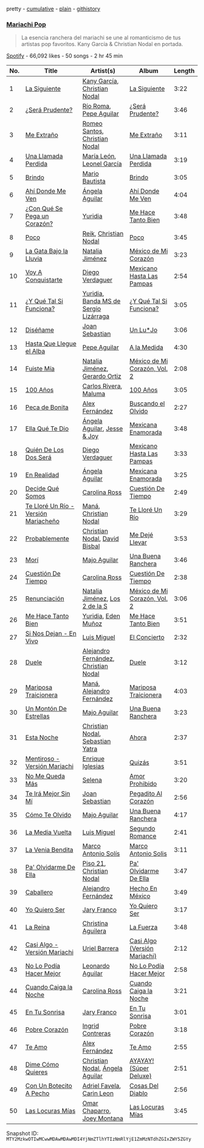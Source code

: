 pretty - [cumulative](/playlists/cumulative/37i9dQZF1DWT1J5CAuMUxr.md) - [plain](/playlists/plain/37i9dQZF1DWT1J5CAuMUxr) - [githistory](https://github.githistory.xyz/mackorone/spotify-playlist-archive/blob/main/playlists/plain/37i9dQZF1DWT1J5CAuMUxr)

### [Mariachi Pop](https://open.spotify.com/playlist/37i9dQZF1DWT1J5CAuMUxr)

> La esencia ranchera del mariachi se une al romanticismo de tus artistas pop favoritos\. Kany García & Christian Nodal en portada.

[Spotify](https://open.spotify.com/user/spotify) - 66,092 likes - 50 songs - 2 hr 45 min

| No. | Title | Artist(s) | Album | Length |
|---|---|---|---|---|
| 1 | [La Siguiente](https://open.spotify.com/track/4joPCNKibsoabhpuHPofqG) | [Kany García](https://open.spotify.com/artist/69UypehHabb68utzfjAVlV), [Christian Nodal](https://open.spotify.com/artist/0XwVARXT135rw8lyw1EeWP) | [La Siguiente](https://open.spotify.com/album/2ew2njzdzMchb0J1ocVLPH) | 3:22 |
| 2 | [¿Será Prudente?](https://open.spotify.com/track/7wT5MIjA3LPuRFCt9KOA8M) | [Río Roma](https://open.spotify.com/artist/2O3v9rCTzLhPFaGaAVgZLt), [Pepe Aguilar](https://open.spotify.com/artist/03Yb3iBy9GCifXiATEFcit) | [¿Será Prudente?](https://open.spotify.com/album/0HOVRCxR3Twx4U8sS4ZR86) | 3:46 |
| 3 | [Me Extraño](https://open.spotify.com/track/49A0SKbXyTUyk5uw8fXzFi) | [Romeo Santos](https://open.spotify.com/artist/5lwmRuXgjX8xIwlnauTZIP), [Christian Nodal](https://open.spotify.com/artist/0XwVARXT135rw8lyw1EeWP) | [Me Extraño](https://open.spotify.com/album/0fuHe4cJQ677flvGr2QLN1) | 3:11 |
| 4 | [Una Llamada Perdida](https://open.spotify.com/track/50wcP2Qy153SJ3pP3ZTL9G) | [María León](https://open.spotify.com/artist/132xFnGXTZoDfZWuMDE4tc), [Leonel García](https://open.spotify.com/artist/3t7UqWteBBmHXkcVhMSyay) | [Una Llamada Perdida](https://open.spotify.com/album/7lm4FQqOoRuTkDoSmLHKa7) | 3:19 |
| 5 | [Brindo](https://open.spotify.com/track/1oLp4xkeNCxjMy4glz0vbL) | [Mario Bautista](https://open.spotify.com/artist/0AspLZGQkP38yddNoD0pLn) | [Brindo](https://open.spotify.com/album/5WBJnHs3CWYPwoi3yJS58x) | 3:05 |
| 6 | [Ahí Donde Me Ven](https://open.spotify.com/track/4kdmt0MDdze6TZvyU0Fmqg) | [Ángela Aguilar](https://open.spotify.com/artist/3abT87tqQ4Q5PA5nw6CYyH) | [Ahí Donde Me Ven](https://open.spotify.com/album/6M9GNcF5jLv8CNmDlFrGid) | 4:04 |
| 7 | [¿Con Qué Se Pega un Corazón?](https://open.spotify.com/track/32DXk0Fv6kWkQRo2DTGm0W) | [Yuridia](https://open.spotify.com/artist/5B8ApeENp4bE4EE3LI8jK2) | [Me Hace Tanto Bien](https://open.spotify.com/album/40IOas3f9rXV6CfpHZ6PjV) | 3:48 |
| 8 | [Poco](https://open.spotify.com/track/6VZMIyzOupI4vA68RaUgXb) | [Reik](https://open.spotify.com/artist/0vR2qb8m9WHeZ5ByCbimq2), [Christian Nodal](https://open.spotify.com/artist/0XwVARXT135rw8lyw1EeWP) | [Poco](https://open.spotify.com/album/0rRmn2Y11t41spl9rYaxLC) | 3:45 |
| 9 | [La Gata Bajo la Lluvia](https://open.spotify.com/track/385FrLURUeIGS7UJ8Gaq3G) | [Natalia Jiménez](https://open.spotify.com/artist/0j8QSBQZ9MNSGjHr1Vll1R) | [México de Mi Corazón](https://open.spotify.com/album/2gW78rtsuRp5ldj6urzYiY) | 3:23 |
| 10 | [Voy A Conquistarte](https://open.spotify.com/track/3ykJeceAqPKiwnFPpzUNUq) | [Diego Verdaguer](https://open.spotify.com/artist/2UFqwY8A3PLcx8pAkg9g5P) | [Mexicano Hasta Las Pampas](https://open.spotify.com/album/7KIEEuRTgrJIFx6U1e0X3q) | 2:54 |
| 11 | [¿Y Qué Tal Si Funciona?](https://open.spotify.com/track/6yKoIv4jJSb7trcphSZofT) | [Yuridia](https://open.spotify.com/artist/5B8ApeENp4bE4EE3LI8jK2), [Banda MS de Sergio Lizárraga](https://open.spotify.com/artist/2C6i0I5RiGzDKN9IAF8reh) | [¿Y Qué Tal Si Funciona?](https://open.spotify.com/album/1XLUXguw1oUNDVAvzMl4rq) | 3:05 |
| 12 | [Diséñame](https://open.spotify.com/track/7tmq8wPHKYL2sKUpLpkXwP) | [Joan Sebastian](https://open.spotify.com/artist/7FsRH5bw8iWpSbMX1G7xf1) | [Un Lu\*Jo](https://open.spotify.com/album/7AHCphIjbCH7kEV3VQJe0q) | 3:06 |
| 13 | [Hasta Que Llegue el Alba](https://open.spotify.com/track/7kRUOKGmAG7wNxMy9tFQS7) | [Pepe Aguilar](https://open.spotify.com/artist/03Yb3iBy9GCifXiATEFcit) | [A la Medida](https://open.spotify.com/album/6efOKRzidSTHQXjUyHmCM4) | 4:30 |
| 14 | [Fuiste Mía](https://open.spotify.com/track/2NiABj6NgG9T9p7Yzckd7D) | [Natalia Jiménez](https://open.spotify.com/artist/0j8QSBQZ9MNSGjHr1Vll1R), [Gerardo Ortiz](https://open.spotify.com/artist/4J13m9IZh03PEhoxAxRhXO) | [México de Mi Corazón, Vol\. 2](https://open.spotify.com/album/1Me7BNQom5WrqVsZE2igCY) | 2:08 |
| 15 | [100 Años](https://open.spotify.com/track/4XKC4nfeXgyd4KQDu8arKL) | [Carlos Rivera](https://open.spotify.com/artist/39yVoqm6sYFvvqF1RciUVf), [Maluma](https://open.spotify.com/artist/1r4hJ1h58CWwUQe3MxPuau) | [100 Años](https://open.spotify.com/album/1LmIj33OFO9d1XMh9jRecz) | 3:05 |
| 16 | [Peca de Bonita](https://open.spotify.com/track/07RH0vbLICqwO1GrXTWl6e) | [Alex Fernández](https://open.spotify.com/artist/4Xwvz864z2uP3bwPcjKJjC) | [Buscando el Olvido](https://open.spotify.com/album/4UFscI9bYCYgaPdDojIZkh) | 2:27 |
| 17 | [Ella Qué Te Dio](https://open.spotify.com/track/6NodQbrmNRrp768y8PG1zl) | [Ángela Aguilar](https://open.spotify.com/artist/3abT87tqQ4Q5PA5nw6CYyH), [Jesse & Joy](https://open.spotify.com/artist/1mX1TWKpNxDSAH16LgDfiR) | [Mexicana Enamorada](https://open.spotify.com/album/6mkOolBljGoPHJAvsI7deX) | 3:48 |
| 18 | [Quién De Los Dos Será](https://open.spotify.com/track/66veRqqrxhfa1Q9088RmPS) | [Diego Verdaguer](https://open.spotify.com/artist/2UFqwY8A3PLcx8pAkg9g5P) | [Mexicano Hasta Las Pampas](https://open.spotify.com/album/7KIEEuRTgrJIFx6U1e0X3q) | 3:33 |
| 19 | [En Realidad](https://open.spotify.com/track/2m7I1EX7ogZVHFow6Q1jeC) | [Ángela Aguilar](https://open.spotify.com/artist/3abT87tqQ4Q5PA5nw6CYyH) | [Mexicana Enamorada](https://open.spotify.com/album/6mkOolBljGoPHJAvsI7deX) | 3:25 |
| 20 | [Decide Qué Somos](https://open.spotify.com/track/2iYpbxARwexmEnzvNH598e) | [Carolina Ross](https://open.spotify.com/artist/5wx70QuZtxRUIIYek3RSaV) | [Cuestión De Tiempo](https://open.spotify.com/album/6WtWj2Hdjw61IsBgx2xc7W) | 2:49 |
| 21 | [Te Lloré Un Río \- Versión Mariacheño](https://open.spotify.com/track/04firplM7voiFmGWNTI3Va) | [Maná](https://open.spotify.com/artist/7okwEbXzyT2VffBmyQBWLz), [Christian Nodal](https://open.spotify.com/artist/0XwVARXT135rw8lyw1EeWP) | [Te Lloré Un Río](https://open.spotify.com/album/7GV5uaJVmICyAAdEoUgKbd) | 3:29 |
| 22 | [Probablemente](https://open.spotify.com/track/3uc5bBXNRtCQGzRDqTPGNK) | [Christian Nodal](https://open.spotify.com/artist/0XwVARXT135rw8lyw1EeWP), [David Bisbal](https://open.spotify.com/artist/5gOJTI4TusSENizxhcG7jB) | [Me Dejé Llevar](https://open.spotify.com/album/2XHw4PFHT6srg7dxA3yrKv) | 3:53 |
| 23 | [Morí](https://open.spotify.com/track/0d0dsknspK8uxPWTGXuOBH) | [Majo Aguilar](https://open.spotify.com/artist/77WEAaYIiO4SbK5IU9pWZP) | [Una Buena Ranchera](https://open.spotify.com/album/7IoUq5HJ2Z5lYIP5Gk36Yo) | 3:46 |
| 24 | [Cuestión De Tiempo](https://open.spotify.com/track/76TSxUT33s9fslNr8fIqIJ) | [Carolina Ross](https://open.spotify.com/artist/5wx70QuZtxRUIIYek3RSaV) | [Cuestión De Tiempo](https://open.spotify.com/album/6WtWj2Hdjw61IsBgx2xc7W) | 2:38 |
| 25 | [Renunciación](https://open.spotify.com/track/1JEBRG9J6YOpGpW67dXsHH) | [Natalia Jiménez](https://open.spotify.com/artist/0j8QSBQZ9MNSGjHr1Vll1R), [Los 2 de la S](https://open.spotify.com/artist/4UqfXEVibVEPfoopm7Pduc) | [México de Mi Corazón, Vol\. 2](https://open.spotify.com/album/1Me7BNQom5WrqVsZE2igCY) | 3:06 |
| 26 | [Me Hace Tanto Bien](https://open.spotify.com/track/21D2EZmXoJYccfgeZndtOg) | [Yuridia](https://open.spotify.com/artist/5B8ApeENp4bE4EE3LI8jK2), [Eden Muñoz](https://open.spotify.com/artist/1gJdf4Yybu4X5A2xYV3NMV) | [Me Hace Tanto Bien](https://open.spotify.com/album/40IOas3f9rXV6CfpHZ6PjV) | 3:51 |
| 27 | [Si Nos Dejan \- En Vivo](https://open.spotify.com/track/7nAvryV9PVCt9PQGPx7I0z) | [Luis Miguel](https://open.spotify.com/artist/2nszmSgqreHSdJA3zWPyrW) | [El Concierto](https://open.spotify.com/album/6efyUFJcUK18KRFTMoxNSI) | 2:32 |
| 28 | [Duele](https://open.spotify.com/track/6CFaze42M5wiTqMidNtJLE) | [Alejandro Fernández](https://open.spotify.com/artist/6sq1yF0OZEWA4xoXVKW1L9), [Christian Nodal](https://open.spotify.com/artist/0XwVARXT135rw8lyw1EeWP) | [Duele](https://open.spotify.com/album/6ia94ihMQr60Wzr9kqvjoT) | 3:12 |
| 29 | [Mariposa Traicionera](https://open.spotify.com/track/5YPyuMfaK6GjdFfRaryJak) | [Maná](https://open.spotify.com/artist/7okwEbXzyT2VffBmyQBWLz), [Alejandro Fernández](https://open.spotify.com/artist/6sq1yF0OZEWA4xoXVKW1L9) | [Mariposa Traicionera](https://open.spotify.com/album/5AjpfcQlEOux0UIPtiYwlt) | 4:03 |
| 30 | [Un Montón De Estrellas](https://open.spotify.com/track/4YFlX9yi2B3b3yGClAuQq6) | [Majo Aguilar](https://open.spotify.com/artist/77WEAaYIiO4SbK5IU9pWZP) | [Una Buena Ranchera](https://open.spotify.com/album/7IoUq5HJ2Z5lYIP5Gk36Yo) | 3:23 |
| 31 | [Esta Noche](https://open.spotify.com/track/6RruB10Yvw1uCHHSIku5qW) | [Christian Nodal](https://open.spotify.com/artist/0XwVARXT135rw8lyw1EeWP), [Sebastian Yatra](https://open.spotify.com/artist/07YUOmWljBTXwIseAUd9TW) | [Ahora](https://open.spotify.com/album/6zgCsYTyMyvBLqcv51KLXS) | 2:37 |
| 32 | [Mentiroso \- Versión Mariachi](https://open.spotify.com/track/6n1eCxU7vkkK0BeUc2fKlG) | [Enrique Iglesias](https://open.spotify.com/artist/7qG3b048QCHVRO5Pv1T5lw) | [Quizás](https://open.spotify.com/album/4yZ94VdhoJGQMz6aNUlcc0) | 3:51 |
| 33 | [No Me Queda Más](https://open.spotify.com/track/1r28ZDlVxz24Rmy8Sq9REY) | [Selena](https://open.spotify.com/artist/6IE6z7DcZIT4Ml3Fh5Ivch) | [Amor Prohibido](https://open.spotify.com/album/6iv9WTw1nhNxSsgKaxMp4E) | 3:20 |
| 34 | [Te Irá Mejor Sin Mí](https://open.spotify.com/track/3d7uS6KzdacpUccKpjXr7x) | [Joan Sebastian](https://open.spotify.com/artist/7FsRH5bw8iWpSbMX1G7xf1) | [Pegadito Al Corazón](https://open.spotify.com/album/1uMyEZYWXHuAToVZSoRIY7) | 2:56 |
| 35 | [Cómo Te Olvido](https://open.spotify.com/track/1CIFAglkWiVnQlF4BVYt5h) | [Majo Aguilar](https://open.spotify.com/artist/77WEAaYIiO4SbK5IU9pWZP) | [Una Buena Ranchera](https://open.spotify.com/album/7IoUq5HJ2Z5lYIP5Gk36Yo) | 4:17 |
| 36 | [La Media Vuelta](https://open.spotify.com/track/1lKI9y1DL6QnYTZguVmACX) | [Luis Miguel](https://open.spotify.com/artist/2nszmSgqreHSdJA3zWPyrW) | [Segundo Romance](https://open.spotify.com/album/2e6Hp6xaTbUDVzcGLNTHm0) | 2:41 |
| 37 | [La Venia Bendita](https://open.spotify.com/track/4HAtRUbOtuIkvTSUhDr8sV) | [Marco Antonio Solís](https://open.spotify.com/artist/3tJnB0s6c3oXPq1SCCavnd) | [Marco Antonio Solis](https://open.spotify.com/album/37pu7kgBbnw0AGTxhHVPOP) | 3:11 |
| 38 | [Pa' Olvidarme De Ella](https://open.spotify.com/track/1cVlW9WQiGlFdWUXFdFZGh) | [Piso 21](https://open.spotify.com/artist/4bw2Am3p9ji3mYsXNXtQcd), [Christian Nodal](https://open.spotify.com/artist/0XwVARXT135rw8lyw1EeWP) | [Pa' Olvidarme De Ella](https://open.spotify.com/album/6NSiAkMa61CjJI9AHqOhuZ) | 3:47 |
| 39 | [Caballero](https://open.spotify.com/track/6jrK6Y8d9tvjAjurI4W99u) | [Alejandro Fernández](https://open.spotify.com/artist/6sq1yF0OZEWA4xoXVKW1L9) | [Hecho En México](https://open.spotify.com/album/6pbAg7ucQDM2j47aCaxpMI) | 3:49 |
| 40 | [Yo Quiero Ser](https://open.spotify.com/track/7zXyVTdASO4dzlKkvA26uj) | [Jary Franco](https://open.spotify.com/artist/01agtJ7Ob6B8N8jC8QvAJ6) | [Yo Quiero Ser](https://open.spotify.com/album/6IQASp9gvLbyMzzVB1FD9v) | 3:17 |
| 41 | [La Reina](https://open.spotify.com/track/5hgtFPs0T9r4YQqLjmam3h) | [Christina Aguilera](https://open.spotify.com/artist/1l7ZsJRRS8wlW3WfJfPfNS) | [La Fuerza](https://open.spotify.com/album/10g6da1CbqB78EddjRvJK5) | 3:48 |
| 42 | [Casi Algo \- Versión Mariachi](https://open.spotify.com/track/5zwhq3lsGiks3Uffseze9o) | [Uriel Barrera](https://open.spotify.com/artist/3pfVmZKUiPAsoIVAa1I8lH) | [Casi Algo \(Versión Mariachi\)](https://open.spotify.com/album/6z6XxuId7yju4sXvtkez0d) | 2:12 |
| 43 | [No Lo Podía Hacer Mejor](https://open.spotify.com/track/0miQuUmnk0hQ0HaviDOrUA) | [Leonardo Aguilar](https://open.spotify.com/artist/1QgrwYywvDuC43MDtR8cqq) | [No Lo Podía Hacer Mejor](https://open.spotify.com/album/6k964PchdjqpKVlAuoYvfL) | 2:58 |
| 44 | [Cuando Caiga la Noche](https://open.spotify.com/track/15mqnAeCOQXcMB3u48RIin) | [Carolina Ross](https://open.spotify.com/artist/5wx70QuZtxRUIIYek3RSaV) | [Cuando Caiga la Noche](https://open.spotify.com/album/366Q6rUOSrYDXjrDiuL1lU) | 3:21 |
| 45 | [En Tu Sonrisa](https://open.spotify.com/track/4oQzPltRkO9KPkynf5kOdD) | [Jary Franco](https://open.spotify.com/artist/01agtJ7Ob6B8N8jC8QvAJ6) | [En Tu Sonrisa](https://open.spotify.com/album/7IONZPJFcvW3wBC0ihjf8F) | 3:01 |
| 46 | [Pobre Corazón](https://open.spotify.com/track/4pqwjUljhAaxFPW9fmOGLC) | [Ingrid Contreras](https://open.spotify.com/artist/1NsmuNapGgs4tbrQ0rI9By) | [Pobre Corazón](https://open.spotify.com/album/1wKf4J6fA55pKnRRXHZU9c) | 3:18 |
| 47 | [Te Amo](https://open.spotify.com/track/5qU3ueDwaTS5lFXgKGh1xQ) | [Alex Fernández](https://open.spotify.com/artist/4Xwvz864z2uP3bwPcjKJjC) | [Te Amo](https://open.spotify.com/album/4ygevNEHvsankgq9DTSMba) | 2:55 |
| 48 | [Dime Cómo Quieres](https://open.spotify.com/track/4jcxBTrNvyqMJdMDyyjdYV) | [Christian Nodal](https://open.spotify.com/artist/0XwVARXT135rw8lyw1EeWP), [Ángela Aguilar](https://open.spotify.com/artist/3abT87tqQ4Q5PA5nw6CYyH) | [AYAYAY! \(Súper Deluxe\)](https://open.spotify.com/album/1OlyomFZOv4Lx22rs4lBMw) | 2:51 |
| 49 | [Con Un Botecito A Pecho](https://open.spotify.com/track/7mVBmaeIkZo0Vm2zddlszz) | [Adriel Favela](https://open.spotify.com/artist/0PrhwIWbqYFYyY2ZrkIWgI), [Carin Leon](https://open.spotify.com/artist/66ihevNkSYNzRAl44dx6jJ) | [Cosas Del Diablo](https://open.spotify.com/album/0S58LvMQHbKuTbEcPcnrYo) | 2:56 |
| 50 | [Las Locuras Mías](https://open.spotify.com/track/78OElpvKKwUnCEoVVtqth5) | [Omar Chaparro](https://open.spotify.com/artist/4c2iIMx6xBNZkK79QTilJ6), [Joey Montana](https://open.spotify.com/artist/3ATyg4fGC9F8trfb0GRWmX) | [Las Locuras Mías](https://open.spotify.com/album/3MW5j5axtRffiCqv01Sz0P) | 3:45 |

Snapshot ID: `MTY2MzkwOTIwMCwwMDAwMDAwMDI4YjNmZTlhYTIzNmRlYjE1ZmMzNTdhZGIxZWY5ZGYy`
